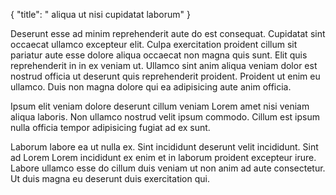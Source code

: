 {
  "title": " aliqua ut nisi cupidatat laborum"
}

Deserunt esse ad minim reprehenderit aute do est consequat. Cupidatat sint occaecat ullamco excepteur elit. Culpa exercitation proident cillum sit pariatur aute esse dolore aliqua occaecat non magna quis sunt. Elit quis reprehenderit in in ex veniam ut. Ullamco sint anim aliqua veniam dolor est nostrud officia ut deserunt quis reprehenderit proident. Proident ut enim eu ullamco. Duis non magna dolore qui ea adipisicing aute anim officia.

Ipsum elit veniam dolore deserunt cillum veniam Lorem amet nisi veniam aliqua laboris. Non ullamco nostrud velit ipsum commodo. Cillum est ipsum nulla officia tempor adipisicing fugiat ad ex sunt.

Laborum labore ea ut nulla ex. Sint incididunt deserunt velit incididunt. Sint ad Lorem Lorem incididunt ex enim et in laborum proident excepteur irure. Labore ullamco esse do cillum duis veniam ut non anim ad aute consectetur. Ut duis magna eu deserunt duis exercitation qui.